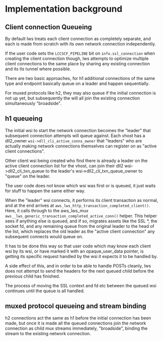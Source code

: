 # Implementation background

## Client connection Queueing

By default lws treats each client connection as completely separate, and each is
made from scratch with its own network connection independently.

If the user code sets the `LCCSCF_PIPELINE` bit on `info.ssl_connection` when
creating the client connection though, lws attempts to optimize multiple client
connections to the same place by sharing any existing connection and its tls
tunnel where possible.

There are two basic approaches, for h1 additional connections of the same type
and endpoint basically queue on a leader and happen sequentially.

For muxed protocols like h2, they may also queue if the initial connection is
not up yet, but subsequently the will all join the existing connection
simultaneously "broadside".

## h1 queueing

The initial wsi to start the network connection becomes the "leader" that
subsequent connection attempts will queue against.  Each vhost has a dll2_owner
`wsi->dll_cli_active_conns_owner` that "leaders" who are actually making network
connections themselves can register on as "active client connections".

Other client wsi being created who find there is already a leader on the active
client connection list for the vhost, can join their dll2 wsi->dll2_cli_txn_queue
to the leader's wsi->dll2_cli_txn_queue_owner to "queue" on the leader.

The user code does not know which wsi was first or is queued, it just waits for
stuff to happen the same either way.

When the "leader" wsi connects, it performs its client transaction as normal,
and at the end arrives at `aws_lws_http_transaction_completed_client()`.  Here, it
calls through to the aws_lws_mux `aws__lws_generic_transaction_completed_active_conn()`
helper.  This helper sees if anything else is queued, and if so, migrates assets
like the SSL *, the socket fd, and any remaining queue from the original leader
to the head of the list, which replaces the old leader as the "active client
connection" any subsequent connects would queue on.

It has to be done this way so that user code which may know each client wsi by
its wsi, or have marked it with an opaque_user_data pointer, is getting its
specific request handled by the wsi it expects it to be handled by.

A side effect of this, and in order to be able to handle POSTs cleanly, lws
does not attempt to send the headers for the next queued child before the
previous child has finished.

The process of moving the SSL context and fd etc between the queued wsi continues
until the queue is all handled.

## muxed protocol queueing and stream binding

h2 connections act the same as h1 before the initial connection has been made,
but once it is made all the queued connections join the network connection as
child mux streams immediately, "broadside", binding the stream to the existing
network connection.
